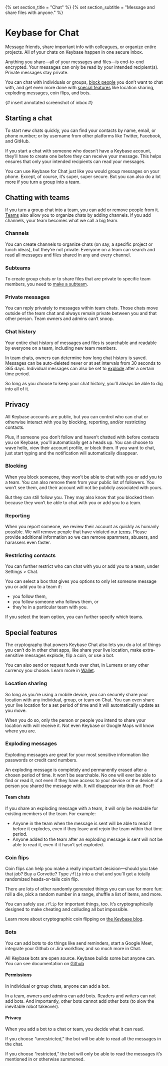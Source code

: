 {% set section_title = "Chat" %}
{% set section_subtitle = "Message and share files with anyone." %}

# Keybase for Chat
Message friends, share important info with colleagues, or organize entire projects. All of your chats on Keybase happen in one secure inbox. 

Anything you share—all of your messages and files—is end-to-end encrypted. Your messages can only be read by your intended recipient(s). Private messages stay private. 

You can chat with individuals or groups, [block people](/chat/blocking) you don’t want to chat with, and get even more done with [special features](/chat/special-features) like location sharing, exploding messages, coin flips, and bots.

{# insert annotated screenshot of inbox #}


## Starting a chat
To start new chats quickly, you can find your contacts by name, email, or phone number; or by username from other platforms like Twitter, Facebook, and GitHub.

If you start a chat with someone who doesn’t have a Keybase account, they’ll have to create one before they can receive your message. This helps ensures that only your intended recipients can read your messages.

You can use Keybase for Chat just like you would group messages on your phone. Except, of course, it’s super, super secure. But you can also do a lot more if you turn a group into a team.

## Chatting with teams
If you turn a group chat into a team, you can add or remove people from it. [Teams](/teams) also allow you to organize chats by adding channels. If you add channels, your team becomes what we call a big team.

### Channels
You can create channels to organize chats (on say, a specific project or lunch ideas), but they’re not private. Everyone on a team can search and read all messages and files shared in any and every channel. 

### Subteams
To create group chats or to share files that are private to specific team members, you need to [make a subteam](/teams#subteams). 

### Private messages
You can reply privately to messages within team chats. Those chats move outside of the team chat and always remain private between you and that other person. Team owners and admins can’t snoop.

### Chat history
Your entire chat history of messages and files is searchable and readable by everyone on a team, including new team members.

In team chats, owners can determine how long chat history is saved. Messages can be auto-deleted never or at set intervals from 30 seconds to 365 days. Individual messages can also be set to [explode](chat/features) after a certain time period.

So long as you choose to keep your chat history, you’ll always be able to dig into all of it.


## Privacy 
All Keybase accounts are public, but you can control who can chat or otherwise interact with you by blocking, reporting, and/or restricting contacts.

Plus, if someone you don’t follow and haven’t chatted with before contacts you on Keybase, you’ll automatically get a heads up. You can choose to wave hello, view their account profile, or block them. If you want to chat, just start typing and the notification will automatically disappear.

### Blocking
When you block someone, they won’t be able to chat with you or add you to a team. You can also remove them from your public list of followers. You won’t see them, and their account will not be publicly associated with yours.

But they can still follow you. They may also know that you blocked them because they won’t be able to chat with you or add you to a team.

### Reporting
When you report someone, we review their account as quickly as humanly possible. We will remove people that have violated our [terms](https://keybase.io/docs/terms). Please provide additional information so we can remove spammers, abusers, and harassers even faster.

### Restricting contacts
You can further restrict who can chat with you or add you to a team, under Settings > Chat. 

You can select a box that gives you options to only let someone message you or add you to a team if:
* you follow them,
* you follow someone who follows them, or
* they’re in a particular team with you.

If you select the team option, you can further specify which teams.

## Special features 
 The cryptography that powers Keybase Chat also lets you do a lot of things you can’t do in other chat apps, like share your live location, make extra-sensitive messages explode, flip a coin, or use a bot. 

You can also send or request funds over chat, in Lumens or any other currency you choose. Learn more in [Wallet](/wallet).

### Location sharing
So long as you’re using a mobile device, you can securely share your location with any individual, group, or team on Chat. You can even share your live location for a set period of time and it will automatically update as you move. 

When you do so, only the person or people you intend to share your location with will receive it. Not even Keybase or Google Maps will know where you are. 

### Exploding messages
Exploding messages are great for your most sensitive information like passwords or credit card numbers. 

An exploding message is completely and permanently erased after a chosen period of time. It won’t be searchable. No one will ever be able to find or read it, not even if they have access to your device or the device of a person you shared the message with. It will disappear into thin air. Poof!

#### Team chats
If you share an exploding message with a team, it will only be  readable for existing members of the team. For example:

* Anyone in the team when the message is sent will be able to read it before it explodes, even if they leave and rejoin the team within that time period.
* Anyone added to the team after an exploding message is sent will not be able to read it, even if it hasn’t yet exploded. 

### Coin flips
Coin flips can help you make a really important decision—should you take that job? Buy a Corvette? Type `/flip` into a chat and you’ll get a totally randomized heads-or-tails coin flip. 

There are lots of other randomly generated things you can use for more fun: roll a die, pick a random number in a range, shuffle a list of items, and more. 

You can safely use `/flip` for important things, too. It’s cryptographically designed to make cheating and colluding all but impossible.

Learn more about cryptographic coin flipping on [the Keybase blog](https://keybase.io/blog/cryptographic-coin-flipping).

### Bots
You can add bots to do things like send reminders, start a Google Meet, integrate your Github or Jira workflow, and so much more in Chat. 

All Keybase bots are open source. Keybase builds some but anyone can. You can see documentation on [Github](https://github.com/keybase/managed-bots)

#### Permissions
In individual or group chats, anyone can add a bot. 

In a team, owners and admins can add bots. Readers and writers can not add bots. And importantly, other bots cannot add other bots (to slow the inevitable robot takeover).

#### Privacy
When you add a bot to a chat or team, you decide what it can read. 

If you choose “unrestricted,” the bot will be able to read all the messages in the chat. 

If you choose “restricted,” the bot will only be able to read the messages it’s mentioned in or otherwise summoned.  

